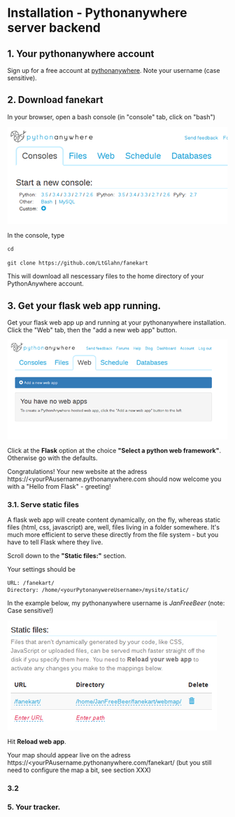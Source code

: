 # Installation - Pythonanywhere server backend

## 1. Your pythonanywhere account

Sign up for a free account at [pythonanywhere](https://www.pythonanywhere.com). Note your username (case sensitive).

## 2. Download fanekart

In your browser, open a bash console (in "console" tab, click on "bash")

![Pythonanywhere start bash console](/images/pythonanywhere-startBash.png)

In the console, type

```
cd

git clone https://github.com/LtGlahn/fanekart
```

This will download all nescessary files to the home directory of your PythonAnywhere account.



## 3. Get your flask web app running.

Get your flask web app up and running at your pythonanywhere installation. Click the "Web" tab, then the "add a new web app" button.

![pythonanywhere web tab -> add a new web app](images/pythonanywhere-startwebapp.png)

Click at the **Flask** option at the choice **"Select a python web framework"**. Otherwise go with the defaults.

Congratulations! Your new website at the adress https://<yourPAusername.pythonanywhere.com  should now welcome you with  a "Hello from Flask" - greeting!


### 3.1. Serve static files

A flask web app will create content dynamically, on the fly, whereas static files (html, css, javascript) are, well, files living in a folder somewhere. It's much more efficient to serve these directly from the file system - but you have to tell Flask where they live.

Scroll down to the **"Static files:"** section.

Your settings should be
```
URL: /fanekart/
Directory: /home/<yourPytonanywereUsername>/mysite/static/
```

In the example below, my pythonanywhere username is *JanFreeBeer* (note: Case sensitive!)

![Pythonanywhere add folder for static files](/images/pythonanywhere-staticfiles-fanekart.png)

Hit **Reload web app**.

Your map should appear live on the adress https://<yourPAusername.pythonanywhere.com/fanekart/ (but you still need to configure the map a bit, see section XXX)

### 3.2



### 5. Your tracker.








